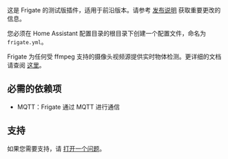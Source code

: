 这是 Frigate 的测试版插件，适用于前沿版本。请参考 [发布说明](https://github.com/blakeblackshear/frigate/releases) 获取重要更改的信息。

您必须在 Home Assistant 配置目录的根目录下创建一个配置文件，命名为 `frigate.yml`。

Frigate 为任何受 ffmpeg 支持的摄像头视频源提供实时物体检测。更详细的文档请查阅 [这里](https://docs.frigate.video)。

## 必需的依赖项

- MQTT：Frigate 通过 MQTT 进行通信

## 支持

如果您需要支持，请 [打开一个问题](https://github.com/blakeblackshear/frigate/issues/new/choose)。